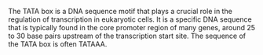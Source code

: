   
The TATA box is a DNA sequence motif that plays a crucial role in the regulation of transcription in eukaryotic cells. It is a specific DNA sequence that is typically found in the core promoter region of many genes, around 25 to 30 base pairs upstream of the transcription start site. The sequence of the TATA box is often TATAAA.